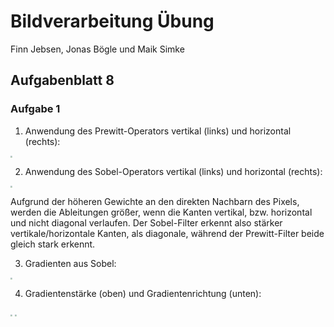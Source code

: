 # Bildverarbeitung Übung

Finn Jebsen, Jonas Bögle und Maik Simke

## Aufgabenblatt 8

### Aufgabe 1

1. Anwendung des Prewitt-Operators vertikal (links) und horizontal (rechts):

<img src="C:\Users\Maik\Desktop\Uni\Semester 4\Bildverarbeitung\Übung\Übung 8\aufgabenblatt-8_aufgabe-1_1.jpg" style="zoom:20%;" />



2. Anwendung des Sobel-Operators vertikal (links) und horizontal (rechts):

<img src="C:\Users\Maik\Desktop\Uni\Semester 4\Bildverarbeitung\Übung\Übung 8\aufgabenblatt-8_aufgabe-1_2.jpg" style="zoom:20%;" />

Aufgrund der höheren Gewichte an den direkten Nachbarn des Pixels, werden die Ableitungen größer, wenn die Kanten vertikal, bzw. horizontal und nicht diagonal verlaufen. Der Sobel-Filter erkennt also stärker vertikale/horizontale Kanten, als diagonale, während der Prewitt-Filter beide gleich stark erkennt.



3. Gradienten aus Sobel:

<img src="C:\Users\Maik\Desktop\Uni\Semester 4\Bildverarbeitung\Übung\Übung 8\aufgabenblatt-8_aufgabe-1_3.jpg" style="zoom:20%;" />



4. Gradientenstärke (oben) und Gradientenrichtung (unten):

<img src="C:\Users\Maik\Desktop\Uni\Semester 4\Bildverarbeitung\Übung\Übung 8\aufgabenblatt-8_aufgabe-1_4.jpg" style="zoom:20%;" />

<img src="C:\Users\Maik\Desktop\Uni\Semester 4\Bildverarbeitung\Übung\Übung 8\aufgabenblatt-8_aufgabe-1_5.jpg" style="zoom:20%;" />